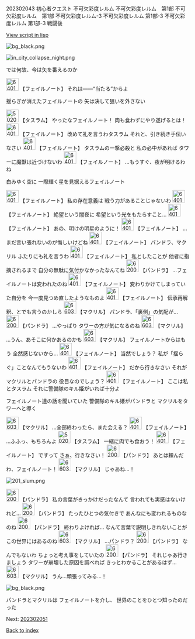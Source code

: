 202302043 初心者クエスト 不可欠彩度レルム 不可欠彩度レルム　第1部 不可欠彩度レルム　第1部 不可欠彩度レルム-3 不可欠彩度レルム 第1部-3 不可欠彩度レルム 第1部-3 戦闘後

[View script in lisp](../scripts/202302043.txt)

![bg_black.png](../images/backgrounds/bg_black.png)

![in_city_collapse_night.png](../images/backgrounds/in_city_collapse_night.png)

では何故、今は矢を番えるのか

<img src="../images/units/6401911.png" alt="6401911.png" height="34"/>
【フェイルノート】
それは――“当たる”からよ

揺らぎが消えたフェイルノートの
矢は決して狙いを外さない

<img src="../images/units/502011.png" alt="502011.png" height="34"/>
【タスラム】
やったなフェイルノート！
肉も食わずにやり遂げるとは！

<img src="../images/units/6401911.png" alt="6401911.png" height="34"/>
【フェイルノート】
改めて礼を言うわタスラム
それと、引き続き手伝いなさい

<img src="../images/units/6401911.png" alt="6401911.png" height="34"/>
【フェイルノート】
タスラムの一撃必殺と
私の必中があれば
タワーに魔獣は近づけないわ

<img src="../images/units/6401911.png" alt="6401911.png" height="34"/>
【フェイルノート】
…もうすぐ、夜が明けるわね

白みゆく空に
一際輝く星を見据えるフェイルノート

<img src="../images/units/6401911.png" alt="6401911.png" height="34"/>
【フェイルノート】
私の存在意義は
戦う力があることじゃないわ

<img src="../images/units/6401911.png" alt="6401911.png" height="34"/>
【フェイルノート】
絶望という闇夜に
希望という光をもたらすこと…

<img src="../images/units/6401911.png" alt="6401911.png" height="34"/>
【フェイルノート】
あの、明けの明星のように！

<img src="../images/units/6401911.png" alt="6401911.png" height="34"/>
【フェイルノート】
…まだ言い張れないのが悔しいけどね

<img src="../images/units/6401911.png" alt="6401911.png" height="34"/>
【フェイルノート】
パンドラ、マクリル
ふたりにも礼を言うわ

<img src="../images/units/6401911.png" alt="6401911.png" height="34"/>
【フェイルノート】
私としたことが
他者に指摘されるまで
自分の無駄に気付かなかったなんてね

<img src="../images/units/62001111.png" alt="62001111.png" height="34"/>
【パンドラ】
…フェイルノートは変われたのね

<img src="../images/units/6401911.png" alt="6401911.png" height="34"/>
【フェイルノート】
変わりかけてしまっていた自分を
今一度見つめ直したようなものよ

<img src="../images/units/6401911.png" alt="6401911.png" height="34"/>
【フェイルノート】
伝承再解釈、とでも言うのかしら

<img src="../images/units/6603811.png" alt="6603811.png" height="34"/>
【マクリル】
パンドラ、「裏側」の気配が…

<img src="../images/units/62001111.png" alt="62001111.png" height="34"/>
【パンドラ】
…やっぱり
タワーの方が気になるのね

<img src="../images/units/6603811.png" alt="6603811.png" height="34"/>
【マクリル】
…うん、あそこに何かあるのかも

<img src="../images/units/6603811.png" alt="6603811.png" height="34"/>
【マクリル】
フェイルノートからはもう
全然感じないから…

<img src="../images/units/6401911.png" alt="6401911.png" height="34"/>
【フェイルノート】
当然でしょう？
私が「揺らぐ」ことなんてもうないわ

<img src="../images/units/6401911.png" alt="6401911.png" height="34"/>
【フェイルノート】
だから行きなさい
それがマクリルとパンドラの
役目なのでしょう？

<img src="../images/units/6401911.png" alt="6401911.png" height="34"/>
【フェイルノート】
ここは私とタスラム
それに警備隊のキル姫がいれば十分よ

フェイルノート達の話を聞いていた
警備隊のキル姫がパンドラと
マクリルをタワーへと導く

<img src="../images/units/6603811.png" alt="6603811.png" height="34"/>
【マクリル】
…全部終わったら、また会える？

<img src="../images/units/6401911.png" alt="6401911.png" height="34"/>
【フェイルノート】
…ふふっ、もちろんよ

<img src="../images/units/502011.png" alt="502011.png" height="34"/>
【タスラム】
一緒に肉でも食おう！

<img src="../images/units/6401911.png" alt="6401911.png" height="34"/>
【フェイルノート】
ですって
さぁ、行きなさい！

<img src="../images/units/62001111.png" alt="62001111.png" height="34"/>
【パンドラ】
あとは頼んだわ、フェイルノート！

<img src="../images/units/6603811.png" alt="6603811.png" height="34"/>
【マクリル】
じゃあね…！

![201_slum.png](../images/backgrounds/201_slum.png)

<img src="../images/units/62001111.png" alt="62001111.png" height="34"/>
【パンドラ】
私の言葉がきっかけだったなんて
言われても実感はないけれど…

<img src="../images/units/62001111.png" alt="62001111.png" height="34"/>
【パンドラ】
たったひとつの気付きで
あんなにも変われるものなのね

<img src="../images/units/62001111.png" alt="62001111.png" height="34"/>
【パンドラ】
終わりよければ…
なんて言葉で説明しきれないことが
この世界にはあるのね

<img src="../images/units/6603811.png" alt="6603811.png" height="34"/>
【マクリル】
…パンドラ？

<img src="../images/units/62001111.png" alt="62001111.png" height="34"/>
【パンドラ】
なんでもないわ
ちょっと考え事をしていたの

<img src="../images/units/62001111.png" alt="62001111.png" height="34"/>
【パンドラ】
それじゃあ行きましょう
タワーが崩壊した原因を調べれば
きっとわかることがあるはず…

<img src="../images/units/6603811.png" alt="6603811.png" height="34"/>
【マクリル】
うん…頑張ってみる…！

![bg_black.png](../images/backgrounds/bg_black.png)

パンドラとマクリルは
フェイルノートを介し、
世界のことをひとつ知ったのだった


Next: [202302051](202302051.md)

[Back to index](index.md)
